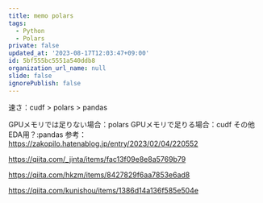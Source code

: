 ```yaml
---
title: memo polars
tags:
  - Python
  - Polars
private: false
updated_at: '2023-08-17T12:03:47+09:00'
id: 5bf555bc5551a540ddb8
organization_url_name: null
slide: false
ignorePublish: false
---
```

速さ：cudf > polars > pandas

GPUメモリでは足りない場合：polars
GPUメモリで足りる場合：cudf
その他 EDA用？:pandas
参考：https://zakopilo.hatenablog.jp/entry/2023/02/04/220552

https://qiita.com/_jinta/items/fac13f09e8e8a5769b79

https://qiita.com/hkzm/items/8427829f6aa7853e6ad8

https://qiita.com/kunishou/items/1386d14a136f585e504e
